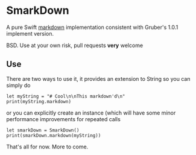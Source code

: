 # SmarkDown

A pure Swift [markdown](http://daringfireball.net/projects/markdown/) implementation consistent with Gruber's 1.0.1 implement version. 

BSD. Use at your own risk, pull requests **very** welcome

## Use
There are two ways to use it, it provides an extension to String so you can simply do

    let myString = "# Cool\n\nThis markdown'd\n"
    print(myString.markdown)

or you can explicitly create an instance (which will have some minor performance improvements for repeated calls

    let smarkDown = SmarkDown()
    print(smarkDown.markdown(myString))

That's all for now. More to come. 
